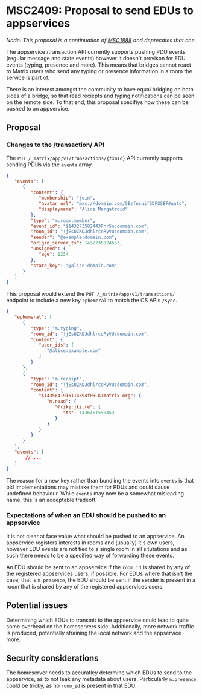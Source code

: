 # MSC2409: Proposal to send EDUs to appservices

*Node: This proposal is a continuation of [MSC1888](https://github.com/matrix-org/matrix-doc/pull/1888)
and deprecates that one.*

The appservice /transaction API currently supports pushing PDU events (regular message and state events)
however it doesn't provison for EDU events (typing, presence and more). This means that bridges cannot
react to Matrix users who send any typing or presence information in a room the service is part of.

There is an interest amongst the community to have equal bridging on both sides of a bridge, so that
read reciepts and typing notifications can be seen on the remote side. To that end, this proposal
specifiys how these can be pushed to an appservice.

## Proposal

### Changes to the /transaction/ API

The `PUT /_matrix/app/v1/transactions/{txnId}` API currently supports sending PDUs
via the `events` array.

```json
{
   "events": [
      {
         "content": {
            "membership": "join",
            "avatar_url": "mxc://domain.com/SEsfnsuifSDFSSEF#auto",
            "displayname": "Alice Margatroid"
         },
         "type": "m.room.member",
         "event_id": "$143273582443PhrSn:domain.com",
         "room_id": "!jEsUZKDJdhlrceRyVU:domain.com",
         "sender": "@example:domain.com",
         "origin_server_ts": 1432735824653,
         "unsigned": {
            "age": 1234
         },
         "state_key": "@alice:domain.com"
      }
   ]
}
```

This proposal would extend the `PUT /_matrix/app/v1/transactions/` endpoint to include a new key
`ephemeral` to match the CS APIs `/sync`.

```json
{
   "ephemeral": [
      {
         "type": "m.typing",
         "room_id": "!jEsUZKDJdhlrceRyVU:domain.com",
         "content": {
            "user_ids": [
               "@alice:example.com"
            ]
         }
      },
      {
         "type": "m.receipt",
         "room_id": "!jEsUZKDJdhlrceRyVU:domain.com",
         "content": {
            "$1435641916114394fHBLK:matrix.org": {
               "m.read": {
                  "@rikj:jki.re": {
                     "ts": 1436451550453
                  }
               }
            }
         }
      }
   ],
   "events": [
       // ...
   ]
}
```

The reason for a new key rather than bundling the events into `events` is that
old implementations may mistake them for PDUs and could cause undefined behaviour.
While `events` may now be a somewhat misleading name, this is an acceptable tradeoff.

### Expectations of when an EDU should be pushed to an appservice

It is not clear at face value what should be pushed to an appservice. An appservice
registers interests in rooms and (usually) it's own users, however EDU events are not
tied to a single room in all situtations and as such there needs to be a specified way of
forwarding these events.

An EDU should be sent to an appservice if the `room_id` is shared by any of the registered appservices
users, if possible. For EDUs where that isn't the case, that is `m.presence`, the EDU should be sent
if the sender is present in a room that is shared by any of the registered appservices users.

## Potential issues

Determining which EDUs to transmit to the appservice could lead to quite some overhead on the
homeservers side. Additionally, more network traffic is produced, potentially straining the local
network and the appservice more.

## Security considerations

The homeserver needs to accuratley determine which EDUs to send to the appservice, as to not leak
any metadata about users. Particularly `m.presence` could be tricky, as no `room_id` is present in
that EDU.
